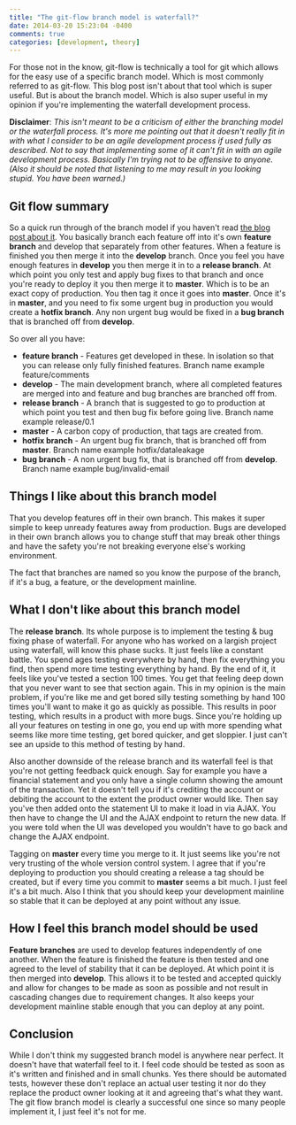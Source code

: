 ```yaml
---
title: "The git-flow branch model is waterfall?"
date: 2014-03-20 15:23:04 -0400
comments: true
categories: [development, theory]
---
```

For those not in the know, git-flow is technically a tool for git which allows for the easy use of a specific branch model. Which is most commonly referred to as git-flow.  This blog post isn't about that tool which is super useful. But is about the branch model. Which is also super useful in my opinion if you're implementing the waterfall development process.

**Disclaimer**: *This isn't meant to be a criticism of either the branching model or the waterfall process. It's more me pointing out that it doesn't really fit in with what I consider to be an agile development process if used fully as described. Not to say that implementing some of it can't fit in with an agile development process. Basically I'm trying not to be offensive to anyone. (Also it should be noted that listening to me may result in you looking stupid. You have been warned.)*

<!-- more -->

## Git flow summary

So a quick run through of the branch model if you haven't read [the blog post about it](http://nvie.com/posts/a-successful-git-branching-model/). You basically branch each feature off into it's own **feature branch** and develop that separately from other features. When a feature is finished you then merge it into the **develop** branch. Once you feel you have enough features in **develop** you then merge it in to a **release branch**. At which point you only test and apply bug fixes to that branch and once you're ready to deploy it you then merge it to **master**. Which is to be an exact copy of production. You then tag it once it goes into **master**. Once it's in **master**, and you need to fix some urgent bug in production you would create a **hotfix branch**. Any non urgent bug would be fixed in a **bug branch** that is branched off from **develop**.

So over all you have:

* **feature branch** - Features get developed in these. In isolation so that you can release only fully finished features. Branch name example feature/comments
* **develop** - The main development branch, where all completed features are merged into and feature and bug branches are branched off from. 
* **release branch** - A branch that is suggested to go to production at which point you test and then bug fix before going live. Branch name example release/0.1
* **master** - A carbon copy of production, that tags are created from.
* **hotfix branch** - An urgent bug fix branch, that is branched off from **master**.  Branch name example hotfix/dataleakage
* **bug branch** - A non urgent bug fix, that is branched off from **develop**. Branch name example bug/invalid-email

## Things I like about this branch model

That you develop features off in their own branch. This makes it super simple to keep unready features away from production. Bugs are developed in their own branch allows you to change stuff that may break other things and have the safety you're not breaking everyone else's working environment.

The fact that branches are named so you know the purpose of the branch, if it's a bug, a feature, or the development mainline.

## What I don't like about this branch model 

The **release branch**. Its whole purpose is to implement the testing & bug fixing phase of waterfall. For anyone who has worked on a largish project using waterfall, will know this phase sucks. It just feels like a constant battle. You spend ages testing everywhere by hand, then fix everything you find, then spend more time testing everything by hand. By the end of it,  it feels like you've tested a section 100 times. You get that feeling deep down that you never want to see that section again. This in my opinion is the main problem, if you're like me and get bored silly testing something by hand 100 times you'll want to make it go as quickly as possible. This results in poor testing, which results in a product with more bugs. Since you're holding up all your features on testing in one go, you end up with more spending what seems like more time testing, get bored quicker, and get sloppier. I just can't see an upside to this method of testing by hand.

Also another downside of the release branch and its waterfall feel is that you're not getting feedback quick enough. Say for example you have a financial statement and you only have a single column showing the amount of the transaction. Yet it doesn't tell you if it's crediting the account or debiting the account to the extent the product owner would like. Then say you've then added onto the statement UI to make it load in via AJAX. You then have to change the UI and the AJAX endpoint to return the new data. If you were told when the UI was developed you wouldn't have to go back and change the AJAX endpoint.

Tagging on **master** every time you merge to it. It just seems like you're not very trusting of the whole version control system. I agree that if you're deploying to production you should creating a release a tag should be created, but if every time you commit to **master** seems a bit much. I just feel it's a bit much. Also I think that you should keep your development mainline so stable that it can be deployed at any point without any issue.

## How I feel this branch model should be used

**Feature branches** are used to develop features independently of one another. When the feature is finished the feature is then tested and one agreed to the level of stability that it can be deployed. At which point it is then merged into **develop**. This allows it to be tested and accepted quickly and allow for changes to be made as soon as possible and not result in cascading changes due to requirement changes. It also keeps your development mainline stable enough that you can deploy at any point.

## Conclusion

While I don't think my suggested branch model is anywhere near perfect. It doesn't have that waterfall feel to it. I feel code should be tested as soon as it's written and finished and in small chunks. Yes there should be automated tests, however these don't replace an actual user testing it nor do they replace the product owner looking at it and agreeing that's what they want. The git flow branch model is clearly a successful one since so many people implement it, I just feel it's not for me. 
